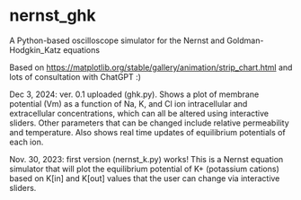 # nernst_ghk
A Python-based oscilloscope simulator for the Nernst and Goldman-Hodgkin_Katz equations

Based on https://matplotlib.org/stable/gallery/animation/strip_chart.html and lots of consultation with ChatGPT :)

Dec 3, 2024: ver. 0.1 uploaded (ghk.py). Shows a plot of membrane potential (Vm) as a function of Na, K, and Cl ion intracellular and extracellular concentrations, which can all be altered using interactive sliders. Other parameters that can be changed include relative permeability and temperature. Also shows real time updates of equilibrium potentials of each ion. 

Nov. 30, 2023: first version (nernst_k.py) works! This is a Nernst equation simulator that will plot the equilibrium potential of K+ (potassium cations) based on K[in] and K[out] values that the user can change via interactive sliders. 
